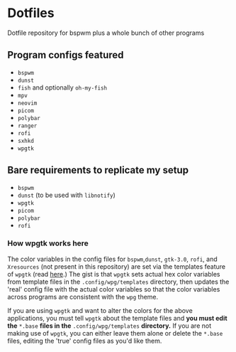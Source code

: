 # Dotfiles

Dotfile repository for bspwm plus a whole bunch of other programs

## Program configs featured
- `bspwm`
- `dunst`
- `fish` and optionally `oh-my-fish`
- `mpv`
- `neovim`
- `picom`
- `polybar`
- `ranger`
- `rofi`
- `sxhkd`
- `wpgtk`

## Bare requirements to replicate my setup
- `bspwm`
- `dunst` (to be used with `libnotify`)
- `wpgtk`
- `picom`
- `polybar`
- `rofi`

### How wpgtk works here

The color variables in the config files for `bspwm`,`dunst`, `gtk-3.0`, `rofi`, and `Xresources` (not present in this repository) are set via the templates feature of `wpgtk` (read [here](https://github.com/deviantfero/wpgtk/wiki/Templates).)
The gist is that `wpgtk` sets actual hex color variables from template files in the `.config/wpg/templates` directory, then updates the 'real' config file with the actual color variables so that the color variables across programs are consistent with the `wpg` theme.

If you are using `wpgtk` and want to alter the colors for the above applications, you must tell `wpgtk` about the template files and **you must edit the** `*.base` **files in the** `.config/wpg/templates` **directory.**
If you are not making use of `wpgtk`, you can either leave them alone or delete the `*.base` files, editing the 'true' config files as you'd like them.
